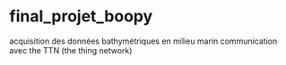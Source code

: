 # final_projet_boopy
acquisition des données bathymétriques en milieu marin communication avec the TTN (the thing network) 
